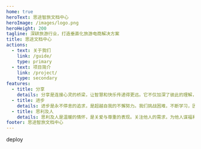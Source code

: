 ```yaml
---
home: true
heroText: 思途智旅文档中心
heroImage: /images/logo.png
heroHeight: 200
tagline: 深耕旅游行业，打造垂直化旅游电商解决方案
title: 思途文档中心
actions:
  - text: 关于我们
    link: /guide/
    type: primary
  - text: 项目简介
    link: /project/
    type: secondary
features:
  - title: 分享
    details: 分享是连接心灵的桥梁，让智慧和快乐传递得更远。它不仅加深了彼此的理解，更丰富了我们的人生经验。分享让我们在交流中收获更多，成为彼此成长的助力
  - title: 进步
    details: 进步是永不停息的追求，是超越自我的不懈努力。我们挑战困难，不断学习，因为每一步进步都是我们不懈努力的成果，进步让我们不断创新
  - title: 思利及人
    details: 思利及人是温暖的情怀，是关爱与尊重的表现。关注他人的需求，为他人谋福利，让我们感受到人与人之间的温暖和关爱，共同创造更美好的未来
footer: 思途智旅文档中心
---
```


<!-- {{$frontmatter.title}} -->
<div>deploy</div>

